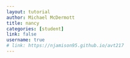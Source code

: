 ```yaml
---
layout: tutorial
author: Michael McDermott
title: nancy
categories: [student]
link: false
username: true
# link: https://njamison95.github.io/avt217
---
```

